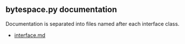 ## bytespace.py documentation
Documentation is separated into files named after each interface class.

- [interface.md](interface.md)